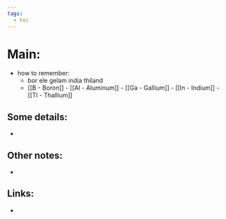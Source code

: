 ```yaml
---
tags:
  - hsc
---
```

# Main:
- how to remember:
	- bor ele gelam india thiland
	- [[B - Boron]] - [[Al - Aluminum]] - [[Ga - Gallium]] - [[In - Indium]] - [[Tl - Thallium]] 
## Some details:
- 
## Other notes:
- 
## Links:
- 